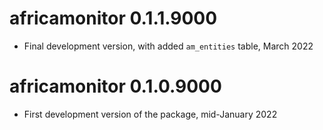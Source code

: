 # africamonitor 0.1.1.9000
- Final development version, with added `am_entities` table, March 2022

# africamonitor 0.1.0.9000
- First development version of the package, mid-January 2022
